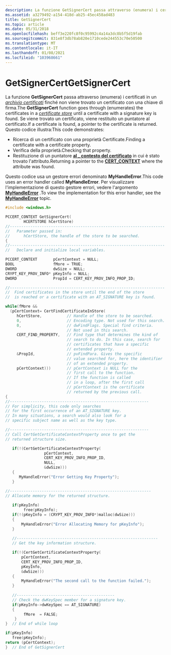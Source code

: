```yaml
---
description: La funzione GetSignerCert passa attraverso (enumera) i certificati in un archivio certificati finché non viene trovato un certificato con una chiave di firma.
ms.assetid: a3279492-a154-418d-ab25-45ec458ad483
title: GetSignerCert
ms.topic: article
ms.date: 05/31/2018
ms.openlocfilehash: beff3e220fc8f0c95992c4a14a3dc8b5f5d19fab
ms.sourcegitcommit: 831e8f3db78ab820e1710cede244553c70e50500
ms.translationtype: MT
ms.contentlocale: it-IT
ms.lasthandoff: 01/08/2021
ms.locfileid: "103968661"
---
```

# <a name="getsignercert"></a><span data-ttu-id="e4a92-103">GetSignerCert</span><span class="sxs-lookup"><span data-stu-id="e4a92-103">GetSignerCert</span></span>

<span data-ttu-id="e4a92-104">La funzione **GetSignerCert** passa attraverso (enumera) i certificati in un [*archivio certificati*](../secgloss/c-gly.md) finché non viene trovato un certificato con una chiave di firma.</span><span class="sxs-lookup"><span data-stu-id="e4a92-104">The **GetSignerCert** function goes through (enumerates) the certificates in a [*certificate store*](../secgloss/c-gly.md) until a certificate with a signature key is found.</span></span> <span data-ttu-id="e4a92-105">Se viene trovato un certificato, viene restituito un puntatore al certificato.</span><span class="sxs-lookup"><span data-stu-id="e4a92-105">If a certificate is found, a pointer to the certificate is returned.</span></span> <span data-ttu-id="e4a92-106">Questo codice illustra:</span><span class="sxs-lookup"><span data-stu-id="e4a92-106">This code demonstrates:</span></span>

-   <span data-ttu-id="e4a92-107">Ricerca di un certificato con una proprietà Certificate.</span><span class="sxs-lookup"><span data-stu-id="e4a92-107">Finding a certificate with a certificate property.</span></span>
-   <span data-ttu-id="e4a92-108">Verifica della proprietà.</span><span class="sxs-lookup"><span data-stu-id="e4a92-108">Checking that property.</span></span>
-   <span data-ttu-id="e4a92-109">Restituzione di un puntatore [**al \_ contesto del certificato**](/windows/desktop/api/Wincrypt/ns-wincrypt-cert_context) in cui è stato trovato l'attributo.</span><span class="sxs-lookup"><span data-stu-id="e4a92-109">Returning a pointer to the [**CERT\_CONTEXT**](/windows/desktop/api/Wincrypt/ns-wincrypt-cert_context) where the attribute was found.</span></span>

<span data-ttu-id="e4a92-110">Questo codice usa un gestore errori denominato **MyHandleError**.</span><span class="sxs-lookup"><span data-stu-id="e4a92-110">This code uses an error handler called **MyHandleError**.</span></span> <span data-ttu-id="e4a92-111">Per visualizzare l'implementazione di questo gestore errori, vedere l'argomento [**MyHandleError**](myhandleerror.md) .</span><span class="sxs-lookup"><span data-stu-id="e4a92-111">To view the implementation for this error handler, see the [**MyHandleError**](myhandleerror.md) topic.</span></span>


```C++
#include <windows.h>

PCCERT_CONTEXT GetSignerCert(
        HCERTSTORE hCertStore)
//--------------------------------------------------------------------
//   Parameter passed in:
//      hCertStore, the handle of the store to be searched.
{
//--------------------------------------------------------------------
//   Declare and initialize local variables.

PCCERT_CONTEXT       pCertContext = NULL;
BOOL                 fMore = TRUE;
DWORD                dwSize = NULL;
CRYPT_KEY_PROV_INFO* pKeyInfo = NULL;
DWORD                PropId = CERT_KEY_PROV_INFO_PROP_ID;

//--------------------------------------------------------------------
//  Find certificates in the store until the end of the store
//  is reached or a certificate with an AT_SIGNATURE key is found.

while(fMore && 
  (pCertContext= CertFindCertificateInStore(
     hCertStore,           // Handle of the store to be searched.
     0,                    // Encoding type. Not used for this search.
     0,                    // dwFindFlags. Special find criteria.
                           // Not used in this search.
     CERT_FIND_PROPERTY,   // Find type that determines the kind of 
                           // search to do. In this case, search for 
                           // certificates that have a specific 
                           // extended property.
     &PropId,              // pvFindPara. Gives the specific 
                           // value searched for, here the identifier 
                           // of an extended property.
     pCertContext)))       // pCertContext is NULL for the 
                           // first call to the function. 
                           // If the function is called
                           // in a loop, after the first call
                           // pCertContext is the certificate
                           // returned by the previous call.
{
//-------------------------------------------------------------
// For simplicity, this code only searches 
// for the first occurrence of an AT_SIGNATURE key. 
// In many situations, a search would also look for a 
// specific subject name as well as the key type.

//-------------------------------------------------------------
// Call CertGetCertificateContextProperty once to get the
// returned structure size.

   if(!(CertGetCertificateContextProperty(
                 pCertContext,
                 CERT_KEY_PROV_INFO_PROP_ID,
                 NULL,
                 &dwSize)))
   {
      MyHandleError("Error Getting Key Property");
   }

//--------------------------------------------------------------
// Allocate memory for the returned structure.
    
   if(pKeyInfo)
        free(pKeyInfo);
   if(!(pKeyInfo = (CRYPT_KEY_PROV_INFO*)malloc(dwSize)))
   {
       MyHandleError("Error Allocating Memory for pKeyInfo");
   }
 
   //--------------------------------------------------------------
   // Get the key information structure.

   if(!(CertGetCertificateContextProperty(
       pCertContext,
       CERT_KEY_PROV_INFO_PROP_ID,
       pKeyInfo,
       &dwSize)))
   {
       MyHandleError("The second call to the function failed.");
   }
   
   //-------------------------------------------     
   // Check the dwKeySpec member for a signature key.
   if(pKeyInfo->dwKeySpec == AT_SIGNATURE)
   {
        fMore  = FALSE;
    }
}  // End of while loop

if(pKeyInfo)
   free(pKeyInfo);
return (pCertContext);
}  // End of GetSignerCert
```



 

 

